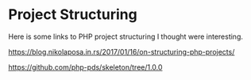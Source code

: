 # Project Structuring

Here is some links to PHP project structuring I thought were interesting.

https://blog.nikolaposa.in.rs/2017/01/16/on-structuring-php-projects/

https://github.com/php-pds/skeleton/tree/1.0.0

